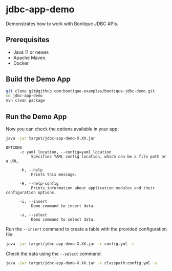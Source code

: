 # jdbc-app-demo

Demonstrates how to work with Bootique JDBC APIs.

## Prerequisites
      
* Java 11 or newer.
* Apache Maven.
* Docker
      
## Build the Demo App
      
```bash           
git clone git@github.com:bootique-examples/bootique-jdbc-demo.git
cd jdbc-app-demo
mvn clean package
```
      
## Run the Demo App

Now you can check the options available in your app:
```bash  
java -jar target/jdbc-app-demo-X.XX.jar
```

```  
OPTIONS
      -c yaml_location, --config=yaml_location
           Specifies YAML config location, which can be a file path or a URL.

      -h, --help
           Prints this message.

      -H, --help-config
           Prints information about application modules and their configuration options.

      -i, --insert
           Demo command to insert data.

      -s, --select
           Demo command to select data.

```

Run the `--insert` command to create a table with the provided configuration file:
```bash
java -jar target/jdbc-app-demo-X.XX.jar -c config.yml -i
```

Check the data using the `--select` command:

```bash    
java -jar target/jdbc-app-demo-X.XX.jar -c classpath:config.yml -s
```
